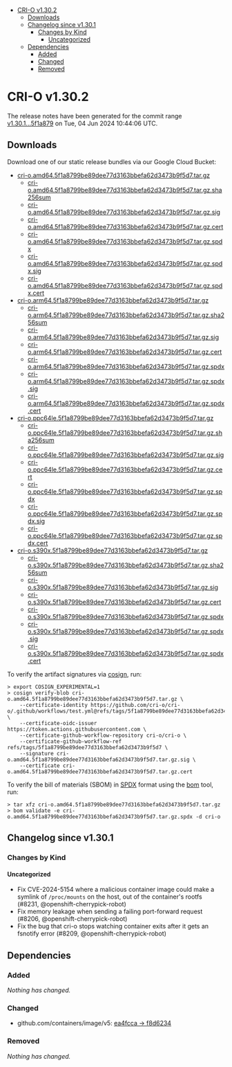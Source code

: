 - [CRI-O v1.30.2](#cri-o-v1302)
  - [Downloads](#downloads)
  - [Changelog since v1.30.1](#changelog-since-v1301)
    - [Changes by Kind](#changes-by-kind)
      - [Uncategorized](#uncategorized)
  - [Dependencies](#dependencies)
    - [Added](#added)
    - [Changed](#changed)
    - [Removed](#removed)

# CRI-O v1.30.2

The release notes have been generated for the commit range
[v1.30.1...5f1a879](https://github.com/cri-o/cri-o/compare/v1.30.1...v1.30.2) on Tue, 04 Jun 2024 10:44:06 UTC.

## Downloads

Download one of our static release bundles via our Google Cloud Bucket:

- [cri-o.amd64.5f1a8799be89dee77d3163bbefa62d3473b9f5d7.tar.gz](https://storage.googleapis.com/cri-o/artifacts/cri-o.amd64.5f1a8799be89dee77d3163bbefa62d3473b9f5d7.tar.gz)
  - [cri-o.amd64.5f1a8799be89dee77d3163bbefa62d3473b9f5d7.tar.gz.sha256sum](https://storage.googleapis.com/cri-o/artifacts/cri-o.amd64.5f1a8799be89dee77d3163bbefa62d3473b9f5d7.tar.gz.sha256sum)
  - [cri-o.amd64.5f1a8799be89dee77d3163bbefa62d3473b9f5d7.tar.gz.sig](https://storage.googleapis.com/cri-o/artifacts/cri-o.amd64.5f1a8799be89dee77d3163bbefa62d3473b9f5d7.tar.gz.sig)
  - [cri-o.amd64.5f1a8799be89dee77d3163bbefa62d3473b9f5d7.tar.gz.cert](https://storage.googleapis.com/cri-o/artifacts/cri-o.amd64.5f1a8799be89dee77d3163bbefa62d3473b9f5d7.tar.gz.cert)
  - [cri-o.amd64.5f1a8799be89dee77d3163bbefa62d3473b9f5d7.tar.gz.spdx](https://storage.googleapis.com/cri-o/artifacts/cri-o.amd64.5f1a8799be89dee77d3163bbefa62d3473b9f5d7.tar.gz.spdx)
  - [cri-o.amd64.5f1a8799be89dee77d3163bbefa62d3473b9f5d7.tar.gz.spdx.sig](https://storage.googleapis.com/cri-o/artifacts/cri-o.amd64.5f1a8799be89dee77d3163bbefa62d3473b9f5d7.tar.gz.spdx.sig)
  - [cri-o.amd64.5f1a8799be89dee77d3163bbefa62d3473b9f5d7.tar.gz.spdx.cert](https://storage.googleapis.com/cri-o/artifacts/cri-o.amd64.5f1a8799be89dee77d3163bbefa62d3473b9f5d7.tar.gz.spdx.cert)
- [cri-o.arm64.5f1a8799be89dee77d3163bbefa62d3473b9f5d7.tar.gz](https://storage.googleapis.com/cri-o/artifacts/cri-o.arm64.5f1a8799be89dee77d3163bbefa62d3473b9f5d7.tar.gz)
  - [cri-o.arm64.5f1a8799be89dee77d3163bbefa62d3473b9f5d7.tar.gz.sha256sum](https://storage.googleapis.com/cri-o/artifacts/cri-o.arm64.5f1a8799be89dee77d3163bbefa62d3473b9f5d7.tar.gz.sha256sum)
  - [cri-o.arm64.5f1a8799be89dee77d3163bbefa62d3473b9f5d7.tar.gz.sig](https://storage.googleapis.com/cri-o/artifacts/cri-o.arm64.5f1a8799be89dee77d3163bbefa62d3473b9f5d7.tar.gz.sig)
  - [cri-o.arm64.5f1a8799be89dee77d3163bbefa62d3473b9f5d7.tar.gz.cert](https://storage.googleapis.com/cri-o/artifacts/cri-o.arm64.5f1a8799be89dee77d3163bbefa62d3473b9f5d7.tar.gz.cert)
  - [cri-o.arm64.5f1a8799be89dee77d3163bbefa62d3473b9f5d7.tar.gz.spdx](https://storage.googleapis.com/cri-o/artifacts/cri-o.arm64.5f1a8799be89dee77d3163bbefa62d3473b9f5d7.tar.gz.spdx)
  - [cri-o.arm64.5f1a8799be89dee77d3163bbefa62d3473b9f5d7.tar.gz.spdx.sig](https://storage.googleapis.com/cri-o/artifacts/cri-o.arm64.5f1a8799be89dee77d3163bbefa62d3473b9f5d7.tar.gz.spdx.sig)
  - [cri-o.arm64.5f1a8799be89dee77d3163bbefa62d3473b9f5d7.tar.gz.spdx.cert](https://storage.googleapis.com/cri-o/artifacts/cri-o.arm64.5f1a8799be89dee77d3163bbefa62d3473b9f5d7.tar.gz.spdx.cert)
- [cri-o.ppc64le.5f1a8799be89dee77d3163bbefa62d3473b9f5d7.tar.gz](https://storage.googleapis.com/cri-o/artifacts/cri-o.ppc64le.5f1a8799be89dee77d3163bbefa62d3473b9f5d7.tar.gz)
  - [cri-o.ppc64le.5f1a8799be89dee77d3163bbefa62d3473b9f5d7.tar.gz.sha256sum](https://storage.googleapis.com/cri-o/artifacts/cri-o.ppc64le.5f1a8799be89dee77d3163bbefa62d3473b9f5d7.tar.gz.sha256sum)
  - [cri-o.ppc64le.5f1a8799be89dee77d3163bbefa62d3473b9f5d7.tar.gz.sig](https://storage.googleapis.com/cri-o/artifacts/cri-o.ppc64le.5f1a8799be89dee77d3163bbefa62d3473b9f5d7.tar.gz.sig)
  - [cri-o.ppc64le.5f1a8799be89dee77d3163bbefa62d3473b9f5d7.tar.gz.cert](https://storage.googleapis.com/cri-o/artifacts/cri-o.ppc64le.5f1a8799be89dee77d3163bbefa62d3473b9f5d7.tar.gz.cert)
  - [cri-o.ppc64le.5f1a8799be89dee77d3163bbefa62d3473b9f5d7.tar.gz.spdx](https://storage.googleapis.com/cri-o/artifacts/cri-o.ppc64le.5f1a8799be89dee77d3163bbefa62d3473b9f5d7.tar.gz.spdx)
  - [cri-o.ppc64le.5f1a8799be89dee77d3163bbefa62d3473b9f5d7.tar.gz.spdx.sig](https://storage.googleapis.com/cri-o/artifacts/cri-o.ppc64le.5f1a8799be89dee77d3163bbefa62d3473b9f5d7.tar.gz.spdx.sig)
  - [cri-o.ppc64le.5f1a8799be89dee77d3163bbefa62d3473b9f5d7.tar.gz.spdx.cert](https://storage.googleapis.com/cri-o/artifacts/cri-o.ppc64le.5f1a8799be89dee77d3163bbefa62d3473b9f5d7.tar.gz.spdx.cert)
- [cri-o.s390x.5f1a8799be89dee77d3163bbefa62d3473b9f5d7.tar.gz](https://storage.googleapis.com/cri-o/artifacts/cri-o.s390x.5f1a8799be89dee77d3163bbefa62d3473b9f5d7.tar.gz)
  - [cri-o.s390x.5f1a8799be89dee77d3163bbefa62d3473b9f5d7.tar.gz.sha256sum](https://storage.googleapis.com/cri-o/artifacts/cri-o.s390x.5f1a8799be89dee77d3163bbefa62d3473b9f5d7.tar.gz.sha256sum)
  - [cri-o.s390x.5f1a8799be89dee77d3163bbefa62d3473b9f5d7.tar.gz.sig](https://storage.googleapis.com/cri-o/artifacts/cri-o.s390x.5f1a8799be89dee77d3163bbefa62d3473b9f5d7.tar.gz.sig)
  - [cri-o.s390x.5f1a8799be89dee77d3163bbefa62d3473b9f5d7.tar.gz.cert](https://storage.googleapis.com/cri-o/artifacts/cri-o.s390x.5f1a8799be89dee77d3163bbefa62d3473b9f5d7.tar.gz.cert)
  - [cri-o.s390x.5f1a8799be89dee77d3163bbefa62d3473b9f5d7.tar.gz.spdx](https://storage.googleapis.com/cri-o/artifacts/cri-o.s390x.5f1a8799be89dee77d3163bbefa62d3473b9f5d7.tar.gz.spdx)
  - [cri-o.s390x.5f1a8799be89dee77d3163bbefa62d3473b9f5d7.tar.gz.spdx.sig](https://storage.googleapis.com/cri-o/artifacts/cri-o.s390x.5f1a8799be89dee77d3163bbefa62d3473b9f5d7.tar.gz.spdx.sig)
  - [cri-o.s390x.5f1a8799be89dee77d3163bbefa62d3473b9f5d7.tar.gz.spdx.cert](https://storage.googleapis.com/cri-o/artifacts/cri-o.s390x.5f1a8799be89dee77d3163bbefa62d3473b9f5d7.tar.gz.spdx.cert)

To verify the artifact signatures via [cosign](https://github.com/sigstore/cosign), run:

```console
> export COSIGN_EXPERIMENTAL=1
> cosign verify-blob cri-o.amd64.5f1a8799be89dee77d3163bbefa62d3473b9f5d7.tar.gz \
    --certificate-identity https://github.com/cri-o/cri-o/.github/workflows/test.yml@refs/tags/5f1a8799be89dee77d3163bbefa62d3473b9f5d7 \
    --certificate-oidc-issuer https://token.actions.githubusercontent.com \
    --certificate-github-workflow-repository cri-o/cri-o \
    --certificate-github-workflow-ref refs/tags/5f1a8799be89dee77d3163bbefa62d3473b9f5d7 \
    --signature cri-o.amd64.5f1a8799be89dee77d3163bbefa62d3473b9f5d7.tar.gz.sig \
    --certificate cri-o.amd64.5f1a8799be89dee77d3163bbefa62d3473b9f5d7.tar.gz.cert
```

To verify the bill of materials (SBOM) in [SPDX](https://spdx.org) format using the [bom](https://sigs.k8s.io/bom) tool, run:

```console
> tar xfz cri-o.amd64.5f1a8799be89dee77d3163bbefa62d3473b9f5d7.tar.gz
> bom validate -e cri-o.amd64.5f1a8799be89dee77d3163bbefa62d3473b9f5d7.tar.gz.spdx -d cri-o
```

## Changelog since v1.30.1

### Changes by Kind

#### Uncategorized
 - Fix CVE-2024-5154 where a malicious container image could make a symlink of `/proc/mounts` on the host, out of the container's rootfs (#8231, @openshift-cherrypick-robot)
 - Fix memory leakage when sending a failing port-forward request (#8206, @openshift-cherrypick-robot)
 - Fix the bug that cri-o stops watching container exits after it gets an fsnotify error (#8209, @openshift-cherrypick-robot)

## Dependencies

### Added
_Nothing has changed._

### Changed
- github.com/containers/image/v5: [ea4fcca → f8d6234](https://github.com/containers/image/compare/ea4fcca...f8d6234)

### Removed
_Nothing has changed._

